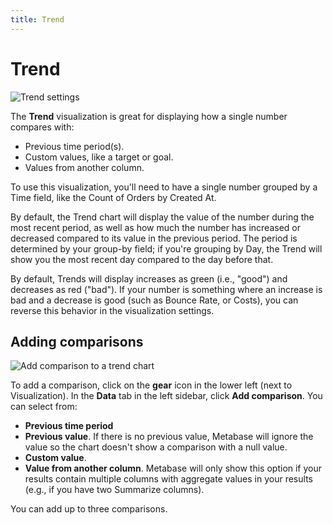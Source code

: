 ```yaml
---
title: Trend
---
```


# Trend

![Trend settings](../../../images/trend-settings.png)

The **Trend** visualization is great for displaying how a single number compares with:

- Previous time period(s).
- Custom values, like a target or goal.
- Values from another column.

To use this visualization, you'll need to have a single number grouped by a Time field, like the Count of Orders by Created At.

By default, the Trend chart will display the value of the number during the most recent period, as well as how much the number has increased or decreased compared to its value in the previous period. The period is determined by your group-by field; if you're grouping by Day, the Trend will show you the most recent day compared to the day before that.

By default, Trends will display increases as green (i.e., "good") and decreases as red ("bad"). If your number is something where an increase is bad and a decrease is good (such as Bounce Rate, or Costs), you can reverse this behavior in the visualization settings.

## Adding comparisons

![Add comparison to a trend chart](../../../images/add-comparison.png)

To add a comparison, click on the **gear** icon in the lower left (next to Visualization). In the **Data** tab in the left sidebar, click **Add comparison**. You can select from:

- **Previous time period**
- **Previous value**. If there is no previous value, Metabase will ignore the value so the chart doesn't show a comparison with a null value.
- **Custom value**.
- **Value from another column**. Metabase will only show this option if your results contain multiple columns with aggregate values in your results (e.g., if you have two Summarize columns).

You can add up to three comparisons.
